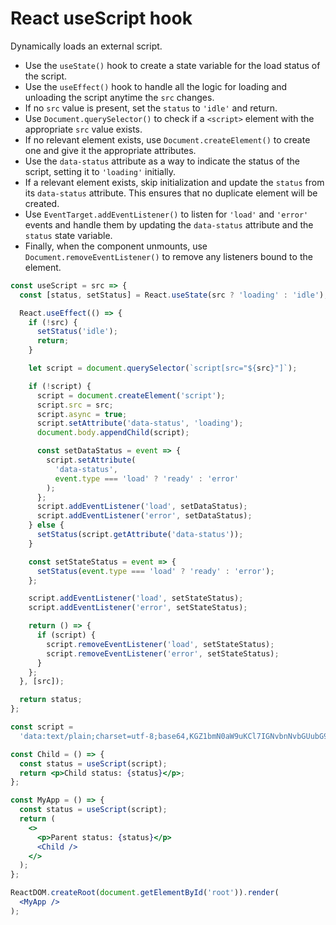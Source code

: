 # React useScript hook

Dynamically loads an external script.

* Use the `useState()` hook to create a state variable for the load status of the script.
* Use the `useEffect()` hook to handle all the logic for loading and unloading the script anytime the `src` changes.
* If no `src` value is present, set the `status` to `'idle'` and return.
* Use `Document.querySelector()` to check if a `<script>` element with the appropriate `src` value exists.
* If no relevant element exists, use `Document.createElement()` to create one and give it the appropriate attributes.
* Use the `data-status` attribute as a way to indicate the status of the script, setting it to `'loading'` initially.
* If a relevant element exists, skip initialization and update the `status` from its `data-status` attribute. This ensures that no duplicate element will be created.
* Use `EventTarget.addEventListener()` to listen for `'load'` and `'error'` events and handle them by updating the `data-status` attribute and the `status` state variable.
* Finally, when the component unmounts, use `Document.removeEventListener()` to remove any listeners bound to the element.

```jsx
const useScript = src => {
  const [status, setStatus] = React.useState(src ? 'loading' : 'idle');

  React.useEffect(() => {
    if (!src) {
      setStatus('idle');
      return;
    }

    let script = document.querySelector(`script[src="${src}"]`);

    if (!script) {
      script = document.createElement('script');
      script.src = src;
      script.async = true;
      script.setAttribute('data-status', 'loading');
      document.body.appendChild(script);

      const setDataStatus = event => {
        script.setAttribute(
          'data-status',
          event.type === 'load' ? 'ready' : 'error'
        );
      };
      script.addEventListener('load', setDataStatus);
      script.addEventListener('error', setDataStatus);
    } else {
      setStatus(script.getAttribute('data-status'));
    }

    const setStateStatus = event => {
      setStatus(event.type === 'load' ? 'ready' : 'error');
    };

    script.addEventListener('load', setStateStatus);
    script.addEventListener('error', setStateStatus);

    return () => {
      if (script) {
        script.removeEventListener('load', setStateStatus);
        script.removeEventListener('error', setStateStatus);
      }
    };
  }, [src]);

  return status;
};
```

```jsx
const script =
  'data:text/plain;charset=utf-8;base64,KGZ1bmN0aW9uKCl7IGNvbnNvbGUubG9nKCdIZWxsbycpIH0pKCk7';

const Child = () => {
  const status = useScript(script);
  return <p>Child status: {status}</p>;
};

const MyApp = () => {
  const status = useScript(script);
  return (
    <>
      <p>Parent status: {status}</p>
      <Child />
    </>
  );
};

ReactDOM.createRoot(document.getElementById('root')).render(
  <MyApp />
);
```
